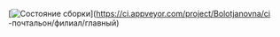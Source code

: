 [![Состояние сборки](https://ci.appveyor.com/api/projects/status/263g2805k9ha7ijb/branch/main?svg=true)](https://ci.appveyor.com/project/Bolotjanovna/ci -почтальон/филиал/главный)
